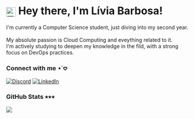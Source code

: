 <h1>
     <img align="center" alt="Tiny My Melody" width="26px" src="https://imgur.com/Fx3d2MC.png">  
     <span> Hey there, I'm Lívia Barbosa! </span>
</h1>

<p align="justify"> 
I'm currently a Computer Science student, just diving
into my second year. <br> <br>
My absolute passion is Cloud Computing and eveything
related to it.  <br> 
I'm actively studying to deepen my knowledge in the fild, with a strong  <br>
focus on DevOps practices.
</p>

### Connect with me ⋆˙𖹭
[![Discord](https://img.shields.io/badge/Discord-%237289DA.svg?logo=discord&logoColor=white&color=f35dbb)](https://discord.gg/chendoie) 
[![LinkedIn](https://img.shields.io/badge/LinkedIn-%230077B5.svg?logo=linkedin&logoColor=white&color=f35dbb)](https://linkedin.com/in/liviamrb) 

### GitHub Stats ⭒⭒⭒
![](https://github-readme-stats.vercel.app/api?username=livmrb&theme=omni&hide_border=false&include_all_commits=false&count_private=false)<br/>


